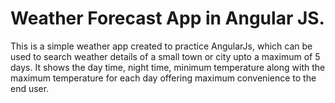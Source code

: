 # Weather Forecast  App in Angular JS.

This is a simple weather app created to practice AngularJs, which can be used to search weather details of a small town or city upto a maximum of 5 days.
It shows the day time, night time, minimum temperature along with the maximum temperature for each day offering maximum convenience to the end user. 

